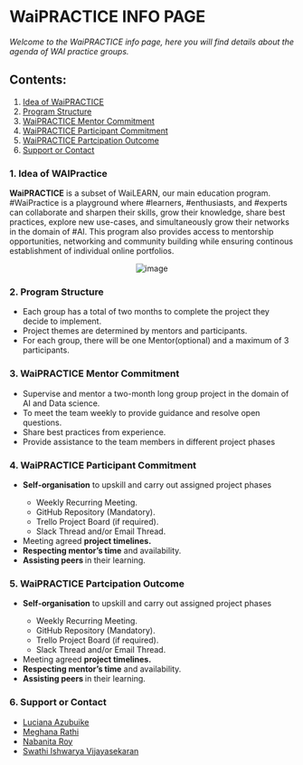 <h1> WaiPRACTICE INFO PAGE</h1>
<em>Welcome to the WaiPRACTICE info page, here you will find details about the agenda of WAI practice groups.</em>

## Contents:
1. [Idea of WaiPRACTICE](#idea)<br/>
2. [Program Structure](#pst)<br/>
3. [WaiPRACTICE Mentor Commitment](#mc)<br/>
4. [WaiPRACTICE Participant Commitment](#pc)<br/>
5. [WaiPRACTICE Partcipation Outcome](#oc)</br>
6. [Support or Contact](#soc)<br/>

### <a name="idea">1. Idea of WAIPractice</a>
<b>WaiPRACTICE</b> is a subset of WaiLEARN, our main education program. #WaiPractice is a playground where #learners, #enthusiasts, and #experts can collaborate and sharpen their skills, grow their knowledge, share best practices, explore new use-cases, and simultaneously grow their networks in the domain of #AI. This program also provides access to mentorship opportunities, networking and community building while ensuring continous establishment of individual online portfolios. <br/>

<p align="center">
 <img src="https://user-images.githubusercontent.com/69084008/100664686-e6a5f180-334f-11eb-99fe-bd5f875d1835.png" alt="image"/>
<br/>
</p>

### <a name="pst">2. Program Structure</a>
<ul>
 <li>Each group has a total of two months to complete the project they decide to implement.</li>
 <li>Project themes are determined by mentors and participants.</li>
 <li>For each group, there will be one Mentor(optional) and a maximum of 3 participants.</li>
</ul>

### <a name="mc">3. WaiPRACTICE Mentor Commitment</a>
<ul>
 <li>Supervise and mentor a two-month long group project in the domain of AI and Data science.</li>
 <li>To meet the team weekly to provide guidance and resolve open questions.</li>
 <li>Share best practices from experience.</li>
 <li>Provide assistance to the team members in different project phases</li>
</ul>

### <a name="pc">4. WaiPRACTICE Participant Commitment</a>
<ul>
 <li><b>Self-organisation</b> to upskill and carry out assigned project phases</li>
 <ul>
  <li>Weekly Recurring Meeting.</li>
  <li>GitHub Repository (Mandatory).</li>
  <li>Trello Project Board (if required).</li>
  <li>Slack Thread and/or Email Thread.</li>
 </ul>
 <li>Meeting agreed <b>project timelines.</b></li>
 <li><b>Respecting mentor’s time</b> and availability.</li>
 <li><b>Assisting peers </b>in their learning.</li>
</ul>

### <a name="oc">5. WaiPRACTICE Partcipation Outcome</a>
<ul>
 <li><b>Self-organisation</b> to upskill and carry out assigned project phases</li>
 <ul>
  <li>Weekly Recurring Meeting.</li>
  <li>GitHub Repository (Mandatory).</li>
  <li>Trello Project Board (if required).</li>
  <li>Slack Thread and/or Email Thread.</li>
 </ul>
 <li>Meeting agreed <b>project timelines.</b></li>
 <li><b>Respecting mentor’s time</b> and availability.</li>
 <li><b>Assisting peers </b>in their learning.</li>
</ul>

### <a name="soc">6. Support or Contact</a>
<ul>
  <li><a href="https://www.linkedin.com/in/i-am-luciana-azubuike/">Luciana Azubuike</a></li>
  <li><a href="https://www.linkedin.com/in/meghana-r-04b6a6122/">Meghana Rathi</a></li>
  <li><a href="https://www.linkedin.com/in/nabanita-roy/">Nabanita Roy</a></li>
  <li><a href="https://www.linkedin.com/in/swathi-ishwarya-vijayasekaran-0a08b723/">Swathi Ishwarya Vijayasekaran</a></li>
</ul>
<br/>
